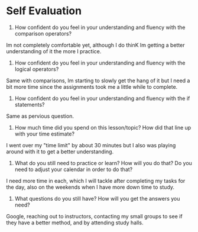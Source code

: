 # Self Evaluation

1. How confident do you feel in your understanding and fluency with the comparison operators?

Im not completely comfortable yet, although I do thinK Im getting a better understanding of it the more I practice.

1. How confident do you feel in your understanding and fluency with the logical operators?

Same with comparisons, Im starting to slowly get the hang of it but I need a bit more time since the assignments took me a little while to complete.


1. How confident do you feel in your understanding and fluency with the if statements?

Same as pervious question.

1. How much time did you spend on this lesson/topic? How did that line up with your time estimate?

I went over my "time limit" by about 30 minutes but I also was playing around with it to get a better understanding.


1. What do you still need to practice or learn? How will you do that? Do you need to adjust your calendar in order to do that?

I need more time in each, which I will tackle after completing my tasks for the day, also on the weekends when I have more down time to study.

1. What questions do you still have? How will you get the answers you need?

Google, reaching out to instructors, contacting my small groups to see if they have a better method, and by attending study halls. 
